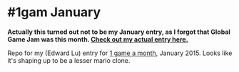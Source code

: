 
\#1gam January
===========

**Actually this turned out not to be my January entry, as I forgot that Global Game Jam was this month. [Check out my actual entry here.](https://github.com/chaosed0/ggj_2015/)**

Repo for my (Edward Lu) entry for [1 game a month](http://www.onegameamonth.com/), January 2015. Looks like it's shaping up to be a lesser mario clone.
